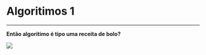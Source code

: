<h1>Algoritimos 1</h1>
<hr>

<strong> Então algoritimo é tipo uma receita de bolo?</strong>

<img src="https://aprenda-a-programar.github.io/images/confecao_bolo.png">

